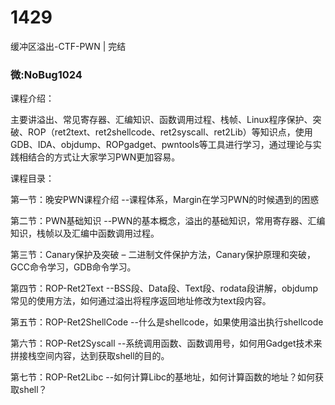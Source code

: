 # 1429
缓冲区溢出-CTF-PWN | 完结
### 微:NoBug1024 


课程介绍：

主要讲溢出、常见寄存器、汇编知识、函数调用过程、栈帧、Linux程序保护、突破、ROP（ret2text、ret2shellcode、ret2syscall、ret2Lib）等知识点，使用GDB、IDA、objdump、ROPgadget、pwntools等工具进行学习，通过理论与实践相结合的方式让大家学习PWN更加容易。

课程目录：

第一节：晚安PWN课程介绍 --课程体系，Margin在学习PWN的时候遇到的困惑

第二节：PWN基础知识 --PWN的基本概念，溢出的基础知识，常用寄存器、汇编知识，栈帧以及汇编中函数调用过程。

第三节：Canary保护及突破 – 二进制文件保护方法，Canary保护原理和突破，GCC命令学习，GDB命令学习。

第四节：ROP-Ret2Text --BSS段、Data段、Text段、rodata段讲解，objdump常见的使用方法，如何通过溢出将程序返回地址修改为text段内容。

第五节：ROP-Ret2ShellCode --什么是shellcode，如果使用溢出执行shellcode

第六节：ROP-Ret2Syscall --系统调用函数、函数调用号，如何用Gadget技术来拼接栈空间内容，达到获取shell的目的。

第七节：ROP-Ret2Libc --如何计算Libc的基地址，如何计算函数的地址？如何获取shell？

